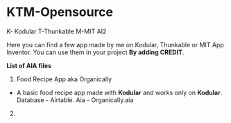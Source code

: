 # KTM-Opensource


K- Kodular T-Thunkable M-MIT AI2

Here you can find a few app made by me on Kodular, Thunkable or MIT App Inventor. You can use them in your project **By adding CREDIT**.

**List of AIA files**

1. Food Recipe App aka Organically
- A basic food recipe app made with **Kodular** and works only on **Kodular**. Database - Airtable.
Aia - Organically.aia

2. 
